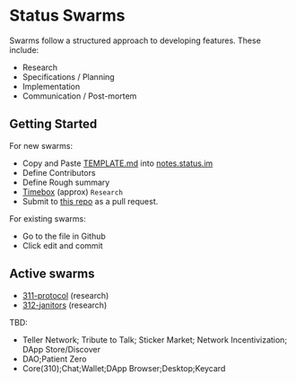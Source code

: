 # Status Swarms

Swarms follow a structured approach to developing features. These include:
- Research
- Specifications / Planning
- Implementation
- Communication / Post-mortem

## Getting Started

For new swarms:
- Copy and Paste [TEMPLATE.md](https://github.com/status-im/swarms/blob/master/TEMPLATE.md) into [notes.status.im](https://notes.status.im)
- Define Contributors
- Define Rough summary
- [Timebox](https://en.wikipedia.org/wiki/Timeboxing) (approx) `Research`
- Submit to [this repo](https://github.com/status-im/swarms) as a pull request.

For existing swarms:
- Go to the file in Github
- Click edit and commit

## Active swarms

- [311-protocol](ideas/311-status-protocol.md) (research)
- [312-janitors](ideas/312-swarm-janitors.md) (research)

TBD:
- Teller Network; Tribute to Talk; Sticker Market; Network Incentivization; DApp Store/Discover 
- DAO;Patient Zero
- Core(310);Chat;Wallet;DApp Browser;Desktop;Keycard
